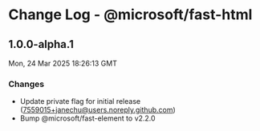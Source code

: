 # Change Log - @microsoft/fast-html

<!-- This log was last generated on Mon, 24 Mar 2025 18:26:13 GMT and should not be manually modified. -->

<!-- Start content -->

## 1.0.0-alpha.1

Mon, 24 Mar 2025 18:26:13 GMT

### Changes

- Update private flag for initial release (7559015+janechu@users.noreply.github.com)
- Bump @microsoft/fast-element to v2.2.0
